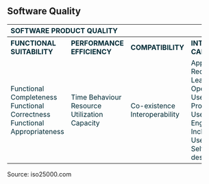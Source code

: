 <!-- prettier-ignore-start -->
<section>
<h2>Software Quality</h2>
<style>
  /* Table Styling */
  .quality-table {
    width: 90%;
    max-width: 1200px;
    border-collapse: collapse;
    text-align: left;
    color: #002b36;
  }

  /* Header Row Styling */
  .quality-table th,
  .quality-table td {
    border: 1px solid #586e75;
    padding: 10px;
    vertical-align: top;
  }

  /* Main Header Styling */
  .quality-table .header-row{
    background-color: #268bd2;
    color: #fdf6e3;
    font-size: 0.9em;
    text-align: center;
    font-weight: bold;
    display: none;
  }

  /* Category Headers Styling */
  .quality-table th {
    background-color: #586e75;
    color: #002b36;
    font-weight: bold;
    font-size: 0.6em;
    text-align: center;
  }

  /* Sub-characteristics Cells */
  .quality-table td {
    background-color: #eee8d5;
    color: #073642;
    font-size: 0.5em;
  }

/* Highlight Styling */
.quality-table td span.highlight {
  color: #cb4b16;  /* Solarized Orange for emphasis */
  font-weight: bold;
}

/* Highlight Styling for Header */
.quality-table th.highlight-header {
  background-color: #cb4b16; /* Solarized Orange background */
  color: #fdf6e3; /* Light text for contrast */
  font-weight: bold; /* Ensures boldness */
  border-color: #cb4b16; /* Matches border color with background */
  cursor: pointer; /* Indicates interactivity */
}

/* Highlight Styling for Table Cells */
.quality-table td.highlight {
  background-color: #b58900; /* Solarized Yellow background */
  color: #fdf6e3; /* Light text for contrast */
  font-weight: bold; /* Emphasized text */
  border-color: #b58900; /* Matches border color with background */
  cursor: pointer; /* Indicates interactivity */
}

.quality-table td span {
  display: block; /* Treat each line like a block for spacing */
  margin-bottom: 4px; /* Adjust spacing as needed */
}

</style>

<table class="quality-table">
  <tr class="header-row">
    <th colspan="9" id="software_product_quality_header"><span>SOFTWARE PRODUCT QUALITY</span></th>
  </tr>
  <tr>
    <th id="functional_suitability_header"><span>FUNCTIONAL SUITABILITY</span></th>
    <th id="performance_efficiency_header"><span>PERFORMANCE EFFICIENCY</span></th>
    <th id="compatibility_header"><span>COMPATIBILITY</span></th>
    <th id="interaction_capability_header"><span>INTERACTION CAPABILITY</span></th>
    <th id="reliability_header"><span>RELIABILITY</span></th>
    <th id="security_header"><span>SECURITY</span></th>
    <th id="maintainability_header"><span>MAINTAINABILITY</span></th>
    <th id="flexibility_header"><span>FLEXIBILITY</span></th>
    <th id="safety_header"><span>SAFETY</span></th>
  </tr>
  <tr>
    <td id="functional_suitability_cell">
      <span>Functional Completeness</span><br>
      <span>Functional Correctness</span><br>
      <span>Functional Appropriateness</span>
    </td>
    <td id="performance_efficiency_cell">
      <span>Time Behaviour</span><br>
      <span>Resource Utilization</span><br>
      <span>Capacity</span>
    </td>
    <td id="compatibility_cell">
      <span>Co-existence</span><br>
      <span>Interoperability</span>
    </td>
    <td id="interaction_capability_cell">
      <span>Appropriateness Recognizability</span><br>
      <span>Learnability</span><br>
      <span>Operability</span><br>
      <span>User Error Protection</span><br>
      <span>User Engagement</span><br>
      <span>Inclusivity</span><br>
      <span>User Assistance</span><br>
      <span>Self-descriptiveness</span>
    </td>
    <td id="reliability_cell">
      <span>Faultlessness</span><br>
      <span>Availability</span><br>
      <span>Fault Tolerance</span><br>
      <span>Recoverability</span>
    </td>
    <td id="security_cell">
      <span>Confidentiality</span><br>
      <span>Integrity</span><br>
      <span>Non-repudiation</span><br>
      <span>Accountability</span><br>
      <span>Authenticity</span><br>
      <span>Resistance</span>
    </td>
    <td id="maintainability_cell">
      <span>Modularity</span><br>
      <span>Reusability</span><br>
      <span>Analysability</span><br>
      <span>Modifiability</span><br>
      <span>Testability</span>
    </td>
    <td id="flexibility_cell">
      <span>Adaptability</span><br>
      <span>Scalability</span><br>
      <span>Installability</span><br>
      <span>Replaceability</span>
    </td>
    <td id="safety_cell">
      <span>Operational Constraint</span><br>
      <span>Risk Identification</span><br>
      <span>Fail Safe</span><br>
      <span>Hazard Warning</span><br>
      <span>Safe Integration</span>
    </td>
  </tr>
</table>

<script>
// Add event listeners to all <span> elements inside the table
document.querySelectorAll('.quality-table td span').forEach(span => {
  span.addEventListener('click', function () {
    // Toggle the 'highlight' class on the clicked span
    this.classList.toggle('highlight');
  });
});

// Add event listeners to all header <th> elements
document.querySelectorAll('.quality-table th').forEach(header => {
  header.addEventListener('click', function () {
    const headerId = this.id; // Get the header's ID
    const cellId = headerId.replace('_header', '_cell'); // Derive the corresponding cell ID

    // Toggle the 'highlight-header' class on the clicked header <th>
    this.classList.toggle('highlight-header');

    // Find the corresponding cell and toggle the 'highlight' class
    const cell = document.getElementById(cellId);
    if (cell) {
      cell.classList.toggle('highlight');
    }
  });
});
 
</script>
<p>Source: iso25000.com</p>
</section>
<!-- prettier-ignore-end -->
